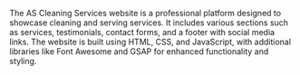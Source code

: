 The AS Cleaning Services website is a professional platform designed to showcase cleaning 
and serving services. It includes various sections such as services, testimonials, contact 
forms, and a footer with social media links. The website is built using HTML, CSS, and 
JavaScript, with additional libraries like Font Awesome and GSAP for enhanced functionality 
and styling. 

